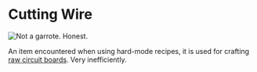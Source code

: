 # Cutting Wire

![Not a garrote. Honest.](oredict:oc:materialCuttingWire)

An item encountered when using hard-mode recipes, it is used for crafting [raw circuit boards](rawCircuitBoard.md). Very inefficiently.
